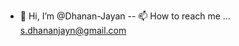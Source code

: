 - 👋 Hi, I’m @Dhanan-Jayan
-- 📫 How to reach me ... s.dhananjayn@gmail.com

<!---
Dhanan-Jayan/Dhanan-Jayan is a ✨ special ✨ repository because its `README.md` (this file) appears on your GitHub profile.
You can click the Preview link to take a look at your changes.
--->
